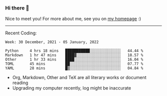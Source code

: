 ### Hi there 👋

Nice to meet you! For more about me, see you on [my homepage](https://jiayipan.me) :)

---

Recent Coding:
<!--START_SECTION:waka-->
```text
Week: 30 December, 2021 - 05 January, 2022

Python     4 hrs 18 mins   ███████████░░░░░░░░░░░░░░   44.44 % 
Markdown   1 hr 47 mins    ████▓░░░░░░░░░░░░░░░░░░░░   18.57 % 
Other      1 hr 33 mins    ████░░░░░░░░░░░░░░░░░░░░░   16.04 % 
TOML       45 mins         ██░░░░░░░░░░░░░░░░░░░░░░░   07.77 % 
YAML       28 mins         █▒░░░░░░░░░░░░░░░░░░░░░░░   04.84 % 
```
<!--END_SECTION:waka-->
- Org, Markdown, Other and TeX are all literary works or document reading
- Upgrading my computer recently, log might be inaccurate
